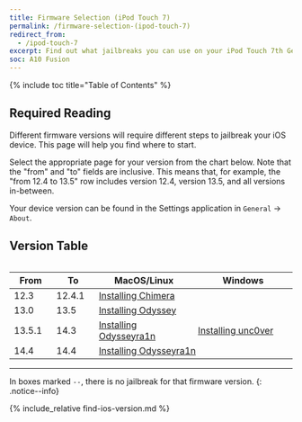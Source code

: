 ```yaml
---
title: Firmware Selection (iPod Touch 7)
permalink: /firmware-selection-(ipod-touch-7)
redirect_from:
  - /ipod-touch-7
excerpt: Find out what jailbreaks you can use on your iPod Touch 7th Generation
soc: A10 Fusion
---
```


{% include toc title="Table of Contents" %}

## Required Reading

Different firmware versions will require different steps to jailbreak your iOS device. This page will help you find where to start.

Select the appropriate page for your version from the chart below. Note that the "from" and "to" fields are inclusive. This means that, for example, the "from 12.4 to  13.5" row includes version 12.4, version  13.5, and all versions in-between.

Your device version can be found in the Settings application in `General` -> `About`.

## Version Table

<table class="version_table">
<table class="version_table">
  <colgroup>
    <col span="1" style="width: 15%;">
    <col span="1" style="width: 15%;">
    <col span="1" style="width: 35%;">
    <col span="1" style="width: 35%;">
  </colgroup>
  <thead>
    <tr>
      <th>From</th>
      <th>To</th>
      <th>MacOS/Linux</th>
      <th>Windows</th>
    </tr>
  </thead>
  <tbody>
    <tr>
      <td>12.3</td>
      <td>12.4.1</td>
      <td colspan="2"><a href="installing-chimera">Installing Chimera</a></td>
    </tr>
    <tr>
      <td>13.0</td>
      <td>13.5</td>
      <td colspan="2"><a href="installing-odyssey">Installing Odyssey</a></td>
    </tr>
    <tr>
      <td>13.5.1</td>
      <td>14.3</td>
      <td><a href="installing-odysseyra1n">Installing Odysseyra1n</a></td>
	  <td><a href="installing-unc0ver">Installing unc0ver</a></td>
     </tr>
	 <tr>
      <td>14.4</td>
      <td>14.4</td>
      <td colspan="2"><a href="installing-odysseyra1n">Installing Odysseyra1n</a></td>
	 </tr>
  </tbody>
</table>

---

In boxes marked `--`, there is no jailbreak for that firmware version.
{: .notice--info}

{% include_relative find-ios-version.md %}
